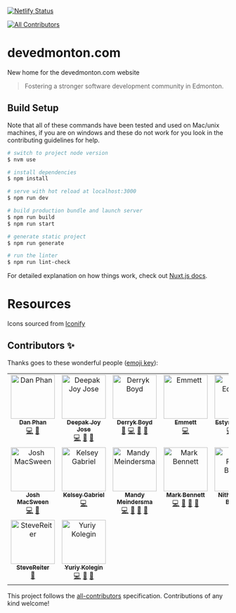 [![Netlify Status](https://api.netlify.com/api/v1/badges/5f9bdcfb-7b48-46e8-a58d-dfd2b32d8ccc/deploy-status)](https://app.netlify.com/sites/dev-edmonton/deploys)

<!-- ALL-CONTRIBUTORS-BADGE:START - Do not remove or modify this section -->
[![All Contributors](https://img.shields.io/badge/all_contributors-16-orange.svg?style=flat-square)](#contributors-)
<!-- ALL-CONTRIBUTORS-BADGE:END -->

# devedmonton.com

New home for the devedmonton.com website

> Fostering a stronger software development community in Edmonton.

## Build Setup

Note that all of these commands have been tested and used on Mac/unix machines, if you are on windows and these do not work for you look in the contributing guidelines for help.

```bash
# switch to project node version
$ nvm use

# install dependencies
$ npm install

# serve with hot reload at localhost:3000
$ npm run dev

# build production bundle and launch server
$ npm run build
$ npm run start

# generate static project
$ npm run generate

# run the linter
$ npm run lint-check
```

For detailed explanation on how things work, check out [Nuxt.js docs](https://nuxtjs.org).

# Resources

Icons sourced from [Iconify](https://iconify.design/icon-sets/mdi/)

## Contributors ✨

Thanks goes to these wonderful people ([emoji key](https://allcontributors.org/docs/en/emoji-key)):

<!-- ALL-CONTRIBUTORS-LIST:START - Do not remove or modify this section -->
<!-- prettier-ignore-start -->
<!-- markdownlint-disable -->
<table>
  <tbody>
    <tr>
      <td align="center" valign="top" width="14.28%"><a href="http://djphan.github.io/home-page/"><img src="https://avatars.githubusercontent.com/u/6673572?v=4?s=100" width="100px;" alt="Dan Phan"/><br /><sub><b>Dan Phan</b></sub></a><br /><a href="https://github.com/devedmonton/DES-Website/commits?author=djphan" title="Code">💻</a> <a href="#design-djphan" title="Design">🎨</a></td>
      <td align="center" valign="top" width="14.28%"><a href="https://github.com/deejayjay"><img src="https://avatars.githubusercontent.com/u/72120524?v=4?s=100" width="100px;" alt="Deepak Joy Jose"/><br /><sub><b>Deepak Joy Jose</b></sub></a><br /><a href="https://github.com/devedmonton/DES-Website/commits?author=deejayjay" title="Code">💻</a> <a href="#ideas-deejayjay" title="Ideas, Planning, & Feedback">🤔</a> <a href="https://github.com/devedmonton/DES-Website/pulls?q=is%3Apr+reviewed-by%3Adeejayjay" title="Reviewed Pull Requests">👀</a></td>
      <td align="center" valign="top" width="14.28%"><a href="https://github.com/dboydgit"><img src="https://avatars.githubusercontent.com/u/24216368?v=4?s=100" width="100px;" alt="Derryk Boyd"/><br /><sub><b>Derryk Boyd</b></sub></a><br /><a href="#design-dboydgit" title="Design">🎨</a> <a href="https://github.com/devedmonton/DES-Website/commits?author=dboydgit" title="Code">💻</a> <a href="https://github.com/devedmonton/DES-Website/pulls?q=is%3Apr+reviewed-by%3Adboydgit" title="Reviewed Pull Requests">👀</a> <a href="#ideas-dboydgit" title="Ideas, Planning, & Feedback">🤔</a></td>
      <td align="center" valign="top" width="14.28%"><a href="https://github.com/EmmettAMartin"><img src="https://avatars.githubusercontent.com/u/109122151?v=4?s=100" width="100px;" alt="Emmett"/><br /><sub><b>Emmett</b></sub></a><br /><a href="https://github.com/devedmonton/DES-Website/commits?author=EmmettAMartin" title="Code">💻</a></td>
      <td align="center" valign="top" width="14.28%"><a href="http://www.estynedwards.com"><img src="https://avatars.githubusercontent.com/u/1813396?v=4?s=100" width="100px;" alt="Estyn Edwards"/><br /><sub><b>Estyn Edwards</b></sub></a><br /><a href="https://github.com/devedmonton/DES-Website/commits?author=Estyn" title="Code">💻</a> <a href="#design-Estyn" title="Design">🎨</a> <a href="https://github.com/devedmonton/DES-Website/commits?author=Estyn" title="Documentation">📖</a></td>
      <td align="center" valign="top" width="14.28%"><a href="https://www.linkedin.com/in/jeevanjot-singh/"><img src="https://avatars.githubusercontent.com/u/40867747?v=4?s=100" width="100px;" alt="Jeevanjot Singh Vital"/><br /><sub><b>Jeevanjot Singh Vital</b></sub></a><br /><a href="https://github.com/devedmonton/DES-Website/commits?author=VitalJeevanjot" title="Code">💻</a></td>
      <td align="center" valign="top" width="14.28%"><a href="https://github.com/Jhemming93"><img src="https://avatars.githubusercontent.com/u/97263089?v=4?s=100" width="100px;" alt="Jhemming93"/><br /><sub><b>Jhemming93</b></sub></a><br /><a href="#ideas-Jhemming93" title="Ideas, Planning, & Feedback">🤔</a> <a href="https://github.com/devedmonton/DES-Website/commits?author=Jhemming93" title="Code">💻</a> <a href="https://github.com/devedmonton/DES-Website/pulls?q=is%3Apr+reviewed-by%3AJhemming93" title="Reviewed Pull Requests">👀</a></td>
    </tr>
    <tr>
      <td align="center" valign="top" width="14.28%"><a href="https://joshmacsween.netlify.app/"><img src="https://avatars.githubusercontent.com/u/37757951?v=4?s=100" width="100px;" alt="Josh MacSween"/><br /><sub><b>Josh MacSween</b></sub></a><br /><a href="https://github.com/devedmonton/DES-Website/commits?author=JoshMacSween" title="Code">💻</a> <a href="#design-JoshMacSween" title="Design">🎨</a></td>
      <td align="center" valign="top" width="14.28%"><a href="https://github.com/blerg-rush"><img src="https://avatars.githubusercontent.com/u/47253497?v=4?s=100" width="100px;" alt="Kelsey Gabriel"/><br /><sub><b>Kelsey Gabriel</b></sub></a><br /><a href="https://github.com/devedmonton/DES-Website/commits?author=blerg-rush" title="Code">💻</a></td>
      <td align="center" valign="top" width="14.28%"><a href="http://mandymeindersma.com/"><img src="https://avatars.githubusercontent.com/u/17459171?v=4?s=100" width="100px;" alt="Mandy Meindersma"/><br /><sub><b>Mandy Meindersma</b></sub></a><br /><a href="https://github.com/devedmonton/DES-Website/commits?author=MandyMeindersma" title="Code">💻</a> <a href="#design-MandyMeindersma" title="Design">🎨</a> <a href="https://github.com/devedmonton/DES-Website/commits?author=MandyMeindersma" title="Documentation">📖</a> <a href="https://github.com/devedmonton/DES-Website/pulls?q=is%3Apr+reviewed-by%3AMandyMeindersma" title="Reviewed Pull Requests">👀</a></td>
      <td align="center" valign="top" width="14.28%"><a href="http://burmis.ca"><img src="https://avatars.githubusercontent.com/u/61872?v=4?s=100" width="100px;" alt="Mark Bennett"/><br /><sub><b>Mark Bennett</b></sub></a><br /><a href="https://github.com/devedmonton/DES-Website/commits?author=MarkBennett" title="Code">💻</a> <a href="#design-MarkBennett" title="Design">🎨</a> <a href="https://github.com/devedmonton/DES-Website/pulls?q=is%3Apr+reviewed-by%3AMarkBennett" title="Reviewed Pull Requests">👀</a> <a href="https://github.com/devedmonton/DES-Website/commits?author=MarkBennett" title="Documentation">📖</a></td>
      <td align="center" valign="top" width="14.28%"><a href="https://github.com/innith"><img src="https://avatars.githubusercontent.com/u/97607439?v=4?s=100" width="100px;" alt="Nithin Reddy Bathula"/><br /><sub><b>Nithin Reddy Bathula</b></sub></a><br /><a href="https://github.com/devedmonton/DES-Website/commits?author=innith" title="Code">💻</a></td>
      <td align="center" valign="top" width="14.28%"><a href="https://praveenshinde.pages.dev/"><img src="https://avatars.githubusercontent.com/u/107350270?v=4?s=100" width="100px;" alt="Praveen Shinde"/><br /><sub><b>Praveen Shinde</b></sub></a><br /><a href="https://github.com/devedmonton/DES-Website/commits?author=PraveenShinde3" title="Code">💻</a></td>
      <td align="center" valign="top" width="14.28%"><a href="https://github.com/salmy101"><img src="https://avatars.githubusercontent.com/u/104947398?v=4?s=100" width="100px;" alt="Salma Ibrahim"/><br /><sub><b>Salma Ibrahim</b></sub></a><br /><a href="https://github.com/devedmonton/DES-Website/commits?author=salmy101" title="Code">💻</a></td>
    </tr>
    <tr>
      <td align="center" valign="top" width="14.28%"><a href="https://github.com/SteveReiter"><img src="https://avatars.githubusercontent.com/u/8506743?v=4?s=100" width="100px;" alt="SteveReiter"/><br /><sub><b>SteveReiter</b></sub></a><br /><a href="https://github.com/devedmonton/DES-Website/commits?author=SteveReiter" title="Documentation">📖</a></td>
      <td align="center" valign="top" width="14.28%"><a href="https://github.com/olimpiuus"><img src="https://avatars.githubusercontent.com/u/101880197?v=4?s=100" width="100px;" alt="Yuriy Kolegin"/><br /><sub><b>Yuriy Kolegin</b></sub></a><br /><a href="https://github.com/devedmonton/DES-Website/commits?author=olimpiuus" title="Code">💻</a> <a href="#ideas-olimpiuus" title="Ideas, Planning, & Feedback">🤔</a> <a href="https://github.com/devedmonton/DES-Website/issues?q=author%3Aolimpiuus" title="Bug reports">🐛</a></td>
    </tr>
  </tbody>
</table>

<!-- markdownlint-restore -->
<!-- prettier-ignore-end -->

<!-- ALL-CONTRIBUTORS-LIST:END -->

This project follows the [all-contributors](https://github.com/all-contributors/all-contributors) specification. Contributions of any kind welcome!
